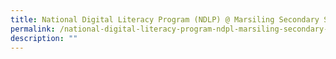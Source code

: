 ```yaml
---
title: National Digital Literacy Program (NDLP) @ Marsiling Secondary School
permalink: /national-digital-literacy-program-ndpl-marsiling-secondary-school/
description: ""
---
```


